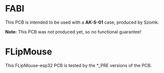  
# FABI

This PCB is intended to be used with a **AK-S-01** case, produced by Szomk.

**Note:** This PCB was not produced yet, so no functional guarantee!

# FLipMouse 

This FLipMouse-esp32 PCB is tested by the *_PRE versions of the PCB.
